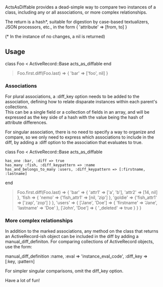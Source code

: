 ActsAsDiffable provides a dead-simple way to compare two instances of a class,
including any or all associations, or more complex relationships.

The return is a hash*, suitable for digestion by case-based textualizers, 
JSON processors, etc., in the form { 'attribute' => [from, to] }

(* In the instance of no changes, a nil is returned)
 
## Usage

  class Foo < ActiveRecord::Base
    acts_as_diffable
  end
  > Foo.first.diff(Foo.last) => { 'bar' => ['foo', nil] }

### Associations

For plural associations, a :diff_key option needs to be added to the association,
defining how to relate disparate instances within each parent's collections.  
This can be a single field or a collection of fields in an array, and will be 
expressed as the key side of a hash with the value being the hash of attribute 
differences.

For singular association, there is no need to specify a way to organize and
compare, so we only need to express which associations to include in the diff,
by adding a :diff option to the association that evaluates to true.

  class Foo < ActiveRecord::Base
    acts_as_diffable
   
    has_one :bar, :diff => true
    has_many :fish, :diff_keypattern => :name
    has_and_belongs_to_many :users, :diff_keypattern => [:firstname, :lastname]
  end
  > Foo.first.diff(Foo.last) 
  => { 'bar'   => { 'attr1' => ['a', 'b'], 
                    'attr2' => [14, nil] },
       'fish   => { 'nemo'   => {'fish_attr1' => [nil, 'zip']   },
                    'goldie' => {'fish_attr1' => ['zap', 'zop'] } },
       'users' => { ['Jane', 'Doe'] => { 'firstname' => 'Jane',
                                         'lastname'  => 'Doe' },
                    ['John', 'Doe'] => { '_deleted' => true   } } }

### More complex relationships

In addition to the marked associations, any method on the class that returns an
ActiveRecord-ish object can be included in the diff by adding a 
manual_diff_definiton.  For comparing collections of ActiveRecord objects, 
use the form:

  manual_diff_definition :name, :eval => 'instance_eval_code',
                                :diff_key => [:key, :pattern]
                                
For simpler singular comparisons, omit the diff_key option.


Have a lot of fun!
